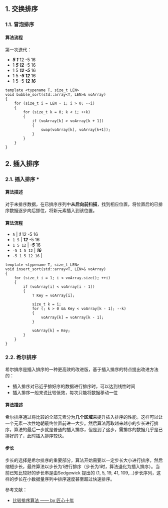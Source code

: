 ## 1. 交换排序
### 1.1. 冒泡排序
#### 算法流程
第一次迭代：
* ***5 1*** 12 -5 16
* 1 ***5 12*** -5 16
* 1 5 ***12 -5*** 16
* 1 5 ***-5 12*** 16
* 1 5 -5 ***12 16***

```
template <typename T, size_t LEN>
void bubble_sort(std::array<T, LEN>& voArray)
{
	for (size_t i = LEN - 1; i > 0; --i)
	{
		for (size_t k = 0; k < i; ++k)
		{
			if (voArray[k] > voArray[k + 1])
			{
				swap(voArray[k], voArray[k+1]);
			}
		}
	}
}
```


## 2. 插入排序
### 2.1. 插入排序 *
#### 算法描述
对于未排序数据，在已排序序列中**从后向前扫描**，找到相应位置，将位置后的已排序数据逐步向后挪位，将新元素插入到该位置。
#### 算法流程
* `5` | ***1*** 12 -5 16
* `1 5` | ***12*** -5 16
* `1 5 12` | ***-5*** 16
* `-5 1 5 12` | ***16*** 
* `-5 1 5 12 16` |

```
template <typename T, size_t LEN>
void insert_sort(std::array<T, LEN>& voArray)
{
	for (size_t i = 1; i < voArray.size(); ++i)
	{
		if (voArray[i] < voArray[i - 1])
		{
			T Key = voArray[i];

			size_t k = i;
			for (; k > 0 && Key < voArray[k - 1]; --k)
			{
				voArray[k] = voArray[k - 1];
			}

			voArray[k] = Key;
		}
	}
}
```

### 2.2. 希尔排序
希尔排序是插入排序的一种更高效的改进版，基于插入排序的特点提出改进方法的：
* 插入排序对已近乎排好序的数据进行排序时，可以达到线性时间
* 插入排序一般来说比较低效，每次只能将数据移动一位
#### 算法描述
希尔排序通过将比较的全部元素分为**几个区域**来提升插入排序的性能。这样可以让一个元素一次性地朝最终位置前进一大步。然后算法再取越来越小的步长进行排序，算法的最后一步就是普通的插入排序，但是到了这步，需排序的数据几乎是已排好的了，此时插入排序较快。
#### 步长
步长的选择是希尔排序的重要部分，算法开始需要以一定步长大小进行排序，然后缩短步长，最终算法以步长为1进行排序（步长为1时，算法退化为插入排序）。当前已知比较好的步长串是由Sedgewick 提出的 (1, 5, 19, 41, 109,...)步长序列，这样的步长在小数据量序列中排序速度甚至超过快速排序。

参考文献：
* [比较排序算法 —— by 匠心十年](http://www.cnblogs.com/gaochundong/p/comparison_sorting_algorithms.html)
